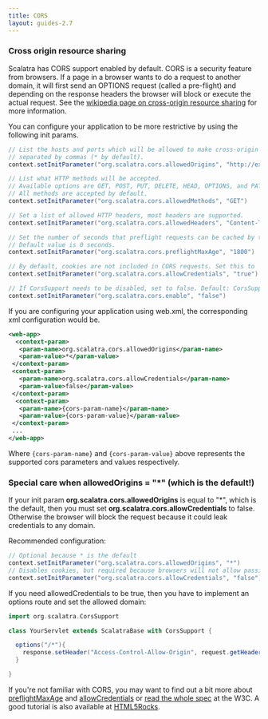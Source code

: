 ```yaml
---
title: CORS
layout: guides-2.7
---
```


### Cross origin resource sharing

Scalatra has CORS support enabled by default. CORS is a security feature from browsers. If a page in a browser wants to 
do a request to another domain, it will first send an OPTIONS request (called a pre-flight) and depending on the response headers the browser
will block or execute the actual request. See the [wikipedia page on cross-origin resource sharing](http://en.wikipedia.org/wiki/Cross-origin_resource_sharing) 
for more information.
 
You can configure your application to be more restrictive by using the following init params.

```scala
// List the hosts and ports which will be allowed to make cross-origin requests, 
// separated by commas (* by default).
context.setInitParameter("org.scalatra.cors.allowedOrigins", "http://example.com:8080,http://foo.example.com")

// List what HTTP methods will be accepted. 
// Available options are GET, POST, PUT, DELETE, HEAD, OPTIONS, and PATCH. 
// All methods are accepted by default.
context.setInitParameter("org.scalatra.cors.allowedMethods", "GET")

// Set a list of allowed HTTP headers, most headers are supported.
context.setInitParameter("org.scalatra.cors.allowedHeaders", "Content-Type")

// Set the number of seconds that preflight requests can be cached by the client.
// Default value is 0 seconds.
context.setInitParameter("org.scalatra.cors.preflightMaxAge", "1800")

// By default, cookies are not included in CORS requests. Set this to `true` to allow cookies.
context.setInitParameter("org.scalatra.cors.allowCredentials", "true")

// If CorsSupport needs to be disabled, set to false. Default: CorsSupport is enabled.
context.setInitParameter("org.scalatra.cors.enable", "false")
```

If you are configuring your application using web.xml, the corresponding xml configuration would be.

 ```xml
<web-app>
   <context-param>
    <param-name>org.scalatra.cors.allowedOrigins</param-name>
    <param-value>*</param-value>
  </context-param>
  <context-param>
    <param-name>org.scalatra.cors.allowCredentials</param-name>
    <param-value>false</param-value>
  </context-param>
   <context-param>
    <param-name>{cors-param-name}</param-name>
    <param-value>{cors-param-value}</param-value>
  </context-param>
  ...
</web-app>
```

Where `{cors-param-name}` and `{cors-param-value}` above represents the supported cors parameters and values respectively.

### Special care when allowedOrigins = "*" (which is the default!)
If your init param **org.scalatra.cors.allowedOrigins** is equal to "*", which is the default, then you must set 
**org.scalatra.cors.allowCredentials** to false. Otherwise the browser will block the request because
it could leak credentials to any domain. 

Recommended configuration:

```scala
// Optional because * is the default
context.setInitParameter("org.scalatra.cors.allowedOrigins", "*")
// Disables cookies, but required because browsers will not allow passing credentials to wildcard domains  
context.setInitParameter("org.scalatra.cors.allowCredentials", "false")
```

If you need allowedCredentials to be true, then you have to implement an options route and set the allowed domain:

```scala
import org.scalatra.CorsSupport

class YourServlet extends ScalatraBase with CorsSupport {

  options("/*"){
    response.setHeader("Access-Control-Allow-Origin", request.getHeader("Origin"))
  }

}
```


If you're not familiar with CORS, you may want to find out a bit more about
[preflightMaxAge][preflight] and [allowCredentials][allowCredentials] or
[read the whole spec][corsSpec] at the W3C. A good tutorial is also available
at [HTML5Rocks][html5rocks].

[preflight]: http://www.w3.org/TR/cors/#resource-preflight-requests
[allowCredentials]: http://www.w3.org/TR/cors/#supports-credentials
[corsSpec]: http://www.w3.org/TR/cors
[html5rocks]: http://www.html5rocks.com/en/tutorials/cors/
